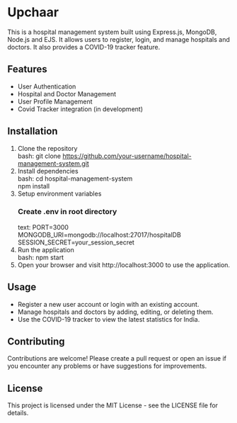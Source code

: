 # Upchaar
This is a hospital management system built using Express.js, MongoDB, Node.js and EJS. It allows users to register, login, and manage hospitals and doctors. It also provides a COVID-19 tracker feature.

## Features
- User Authentication
- Hospital and Doctor Management
- User Profile Management
- Covid Tracker integration (in development)

## Installation
1. Clone the repository  
   bash: git clone https://github.com/your-username/hospital-management-system.git
2. Install dependencies  
   bash: cd hospital-management-system  
         npm install
3. Setup environment variables  
   ### Create .env in root directory
   text: PORT=3000  
         MONGODB_URI=mongodb://localhost:27017/hospitalDB  
         SESSION_SECRET=your_session_secret
4. Run the application  
   bash: npm start
5. Open your browser and visit http://localhost:3000 to use the application.

## Usage
- Register a new user account or login with an existing account.
- Manage hospitals and doctors by adding, editing, or deleting them.
- Use the COVID-19 tracker to view the latest statistics for India.

## Contributing
Contributions are welcome! Please create a pull request or open an issue if you encounter any problems or have suggestions for improvements.

## License
This project is licensed under the MIT License - see the LICENSE file for details.



